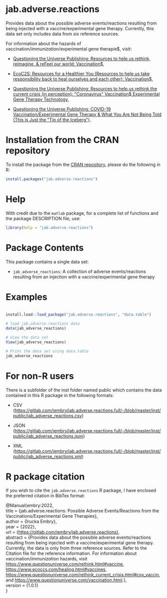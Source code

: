 ﻿# jab.adverse.reactions

Provides data about the possible adverse events/reactions resulting from being injected with a vaccine/experimental gene therapy. Currently, this data set only includes data from six reference sources.  

For information about the hazards of vaccination$/immunization$/experimental gene therapie$, visit:  

- [Questioning the Universe Publishing: Resources to help us rethink, reimagine, & reFeel our world: Vaccination$](https://www.questionuniverse.com/rethink.html#vaccine),  

- [EcoC2S: Resources for a Healthier You (Resources to help us take responsibility back to heal ourselves and each other): Vaccination$](https://www.ecoccs.com/healing.html#vaccines),  

- [Questioning the Universe Publishing: Resources to help us rethink the current crisis (in perception): "Coronavirus" Vaccination$ Experimental Gene Therapy Technology](https://www.questionuniverse.com/rethink_current_crisis.html#cov_vaccin>),  

- [Questioning the Universe Publishing: COVID-19 Vaccination/Experimental Gene Therapy & What You Are Not Being Told (This is Just the "Tip of the Iceberg")](https://www.questionuniverse.com/vaccination.html).  




# Installation from the CRAN repository

To install the package from the [CRAN repository](https://CRAN.R-project.org/package=jab.adverse.reactions), please do the following in R:  

```R
install.packages("jab.adverse.reactions")
```


# Help

With credit due to the `matlab` package, for a complete list of functions and the package DESCRIPTION file, use:  

```R
library(help = "jab.adverse.reactions")
```


# Package Contents

This package contains a single data set:  

* `jab_adverse_reactions`: A collection of adverse events/reactions resulting from an injection with a vaccine/experimental gene therapy




# Examples

```R

install.load::load_package("jab.adverse.reactions", "data.table")

# load jab.adverse.reactions data
data(jab_adverse_reactions)

# View the data set
View(jab_adverse_reactions)

# Print the data set using data.table
jab_adverse_reactions

```



# For non-R users

There is a subfolder of the inst folder named public which contains the data contained in this R package in the following formats:  

- CSV (https://gitlab.com/iembry/jab.adverse.reactions.full/-/blob/master/inst/public/jab_adverse_reactions.csv)

- JSON (https://gitlab.com/iembry/jab.adverse.reactions.full/-/blob/master/inst/public/jab_adverse_reactions.json)

- XML (https://gitlab.com/iembry/jab.adverse.reactions.full/-/blob/master/inst/public/jab_adverse_reactions.xml)



# R package citation

If you wish to cite the `jab.adverse.reactions` R package, I have enclosed the preferred citation in BibTex format:  

@Manual{embry:2022,  
  title = {jab.adverse.reactions: Possible Adverse Events/Reactions from the Vaccinations/Experimental Gene Therapies},  
  author = {Irucka Embry},  
  year = {2022},  
  url = {https://gitlab.com/iembry/jab.adverse.reactions},  
  abstract = {Provides data about the possible adverse events/reactions resulting from being injected with a vaccine/experimental gene therapy. Currently, the data is only from three reference sources. Refer to the Citation file for the reference information. For information about vaccination$/immunization$ hazards, visit <https://www.questionuniverse.com/rethink.html#vaccine>, <https://www.ecoccs.com/healing.html#vaccines>, <https://www.questionuniverse.com/rethink_current_crisis.html#cov_vaccin>, and <https://www.questionuniverse.com/vaccination.html>.},  
  version = {1.0.1}  
}  
